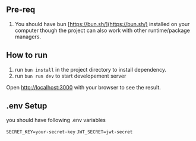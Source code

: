## Pre-req

1. You should have bun [https://bun.sh/](https://bun.sh/) installed on your computer though the project can also work with other runtime/package managers.

## How to run

1. run `bun install` in the project directory to install dependency.
2. run `bun run dev` to start developement server

Open [http://localhost:3000](http://localhost:3000) with your browser to see the result.

## .env Setup

you should have following .env variables

`SECRET_KEY=your-secret-key`
`JWT_SECRET=jwt-secret`
